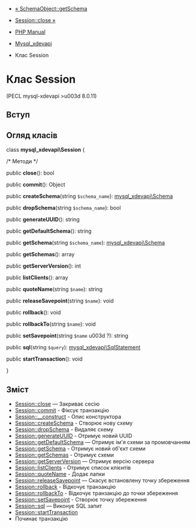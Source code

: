 - [« SchemaObject::getSchema](mysql-xdevapi-schemaobject.getschema.md)
- [Session::close »](mysql-xdevapi-session.close.md)

- [PHP Manual](index.md)
- [Mysql_xdevapi](book.mysql-xdevapi.md)
- Клас Session

# Клас Session

(PECL mysql-xdevapi \>u003d 8.0.11)

## Вступ

## Огляд класів

class **mysql_xdevapi\Session** {

/\* Методи \*/

public **close**(): bool

public **commit**(): Object

public **createSchema**(string `$schema_name`):
[mysql_xdevapi\Schema](class.mysql-xdevapi-schema.md)

public **dropSchema**(string `$schema_name`): bool

public **generateUUID**(): string

public **getDefaultSchema**(): string

public **getSchema**(string `$schema_name`):
[mysql_xdevapi\Schema](class.mysql-xdevapi-schema.md)

public **getSchemas**(): array

public **getServerVersion**(): int

public **listClients**(): array

public **quoteName**(string `$name`): string

public **releaseSavepoint**(string `$name`): void

public **rollback**(): void

public **rollbackTo**(string `$name`): void

public **setSavepoint**(string `$name` u003d ?): string

public **sql**(string `$query`):
[mysql_xdevapi\SqlStatement](class.mysql-xdevapi-sqlstatement.md)

public **startTransaction**(): void

}

## Зміст

- [Session::close](mysql-xdevapi-session.close.md) — Закриває
сесію
- [Session::commit](mysql-xdevapi-session.commit.md) - Фіксує
транзакцію
- [Session::\_\_construct](mysql-xdevapi-session.construct.md) -
Опис конструктора
- [Session::createSchema](mysql-xdevapi-session.createschema.md) -
Створює нову схему
- [Session::dropSchema](mysql-xdevapi-session.dropschema.md) -
Видаляє схему
- [Session::generateUUID](mysql-xdevapi-session.generateuuid.md) -
Отримує новий UUID
- [Session::getDefaultSchema](mysql-xdevapi-session.getdefaultschema.md)
— Отримує ім'я схеми за промовчанням
- [Session::getSchema](mysql-xdevapi-session.getschema.md) -
Отримує новий об'єкт схеми
- [Session::getSchemas](mysql-xdevapi-session.getschemas.md) -
Отримує схеми
- [Session::getServerVersion](mysql-xdevapi-session.getserverversion.md)
— Отримує версію сервера
- [Session::listClients](mysql-xdevapi-session.listclients.md) -
Отримує список клієнтів
- [Session::quoteName](mysql-xdevapi-session.quotename.md) -
Додає лапки
- [Session::releaseSavepoint](mysql-xdevapi-session.releasesavepoint.md)
— Скасує встановлену точку збереження
- [Session::rollback](mysql-xdevapi-session.rollback.md) -
Відкочує транзакцію
- [Session::rollbackTo](mysql-xdevapi-session.rollbackto.md) -
Відкочує транзакцію до точки збереження
- [Session::setSavepoint](mysql-xdevapi-session.setsavepoint.md) -
Створює точку збереження
- [Session::sql](mysql-xdevapi-session.sql.md) — Виконує SQL
запит
- [Session::startTransaction](mysql-xdevapi-session.starttransaction.md)
- Починає транзакцію
